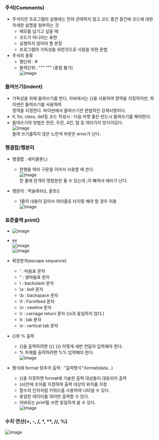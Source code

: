### 주석(Comments)  
  - 주석이란 프로그램의 실행에는 전혀 관여하지 않고 코드 중간 중간에 코드에 대한 자세한 설명을 첨부하는 것   
    - 메모를 남기고 싶을 때  
    - 코드가 아니라는 표현  
    - 실행하지 않아야 할 문장  
    - 프로그램의 가독성을 위한것으로 사람을 위한 문법  
  - 주석의 종류  
    - 행단위 : #  
    - 블럭단위 : """ """ (중첩 불가)    
    ![image](https://user-images.githubusercontent.com/67041069/91838984-4f19ff80-ec89-11ea-9576-60c9a77f9393.png)  
 
### 들여쓰기(indent)  
  - 가독성을 위해 들여쓰기를 한다, 자바에서는 {}을 사용하여 영역을 지정하지만, 파이썬은 들여쓰기를 사용하여  
    영역을 지정한다. 파이썬에서 들여쓰기란 문법적인 강제사항이다.  
  - if, for, class, def등 코드 작성시 : 다음 아랫 줄은 반드시 들여쓰기를 해야한다.  
  - 들여쓰기의 방법은 한칸, 두칸, 4칸, 탭 등 여러가지 방식이있다.  
  ![image](https://user-images.githubusercontent.com/67041069/91839574-3fe78180-ec8a-11ea-99e4-ddfee594c195.png)  
  들여 쓰기를하지 않은 노란색 부분은 error가 난다.  
  
### 행결합/행분리  
  - 행결합 : 세미콜론(;)  
    - 한행을 여러 구문을 이어서 사용할 때 쓴다.  
    ![image](https://user-images.githubusercontent.com/67041069/91839817-a53b7280-ec8a-11ea-8d5f-2991b6c4c80f.png)  
    한 줄에 한개의 명령문만 올 수 있는데 ;이 빠져서 에러가 난다.  
  
  - 행분리 : 역슬래쉬(\), 괄호()  
    - 1줄의 내용이 길어서 여러줄로 타이핑 해야 할 경우 이용  
    ![image](https://user-images.githubusercontent.com/67041069/91840154-34e12100-ec8b-11ea-8014-067ddf1a9a73.png)  
    
### 표준출력 print()  
  - ![image](https://user-images.githubusercontent.com/67041069/91840494-bb95fe00-ec8b-11ea-950d-0e3b4fa67ead.png)  
  - ex  
![image](https://user-images.githubusercontent.com/67041069/91840840-4d057000-ec8c-11ea-9f24-e26b0ba950ad.png)    
![image](https://user-images.githubusercontent.com/67041069/91840890-61e20380-ec8c-11ea-8ba1-5bb263145d6a.png)    
  - 확장문자(escape sequence)  
    - \' : 따옴표 문자  
    - \" : 쌍따옴표 문자  
    - \  : backslash 문자  
    - \a : bell 문자  
    - \b : backspace 문자  
    - \f : Formfeed 문자  
    - \n : newline 문자  
    - \r : carriage return 문자 (\n과 동일하지 않다.)  
    - \t : tab 문자  
    - \v : vertical tab 문자  
  
  - {}와 % 출력  
    - {}을 출력하려면 {{{ }}} 이렇게 세번 연달아 입력해야 한다.  
    - % 자체를 출력하려면 %% 입력해야 한다.  
    ![image](https://user-images.githubusercontent.com/67041069/91841552-8a1e3200-ec8d-11ea-8bc4-52338f0fb8cc.png)  
  
  - 형식에 format 맞추어 출력 : "출력형식".format(data...)  
    - {}을 지정하면 format에 기술한 출력 대상들이 대응되어 출력  
    - {n}안에 숫자를 지정하여 출력 대상의 위치를 지정  
    - 함수의 인자처럼 키워드를 사용하여 나타낼 수 있다.  
    - 동일한 데이터를 여러번 출력할 수 있다.  
    - 자바로는 prinf를 쓰면 동일하게 쓸 수 있다.  
    ![image](https://user-images.githubusercontent.com/67041069/91842370-e2096880-ec8e-11ea-9cfb-ce83737cb3ba.png)    
    
### 수치 연산(+, -, /, *,  **, //, %)    
  ![image](https://user-images.githubusercontent.com/67041069/91842782-999e7a80-ec8f-11ea-92c1-fe4ce6205db2.png)    
  

    
    
    
   




    
    
  
    
